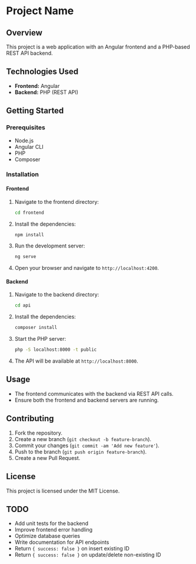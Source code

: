 # Project Name

## Overview

This project is a web application with an Angular frontend and a PHP-based REST API backend.

## Technologies Used

- **Frontend:** Angular
- **Backend:** PHP (REST API)

## Getting Started

### Prerequisites

- Node.js
- Angular CLI
- PHP
- Composer

### Installation

#### Frontend

1. Navigate to the frontend directory:

   ```sh
   cd frontend
   ```

2. Install the dependencies:

   ```sh
   npm install
   ```

3. Run the development server:

   ```sh
   ng serve
   ```

4. Open your browser and navigate to `http://localhost:4200`.

#### Backend

1. Navigate to the backend directory:

   ```sh
   cd api
   ```

2. Install the dependencies:

   ```sh
   composer install
   ```

3. Start the PHP server:

   ```sh
   php -S localhost:8000 -t public
   ```

4. The API will be available at `http://localhost:8000`.

## Usage

- The frontend communicates with the backend via REST API calls.
- Ensure both the frontend and backend servers are running.

## Contributing

1. Fork the repository.
2. Create a new branch (`git checkout -b feature-branch`).
3. Commit your changes (`git commit -am 'Add new feature'`).
4. Push to the branch (`git push origin feature-branch`).
5. Create a new Pull Request.

## License

This project is licensed under the MIT License.


## TODO

- Add unit tests for the backend
- Improve frontend error handling
- Optimize database queries
- Write documentation for API endpoints
- Return `{ success: false }` on insert existing ID
- Return `{ success: false }` on update/delete non-existing ID
